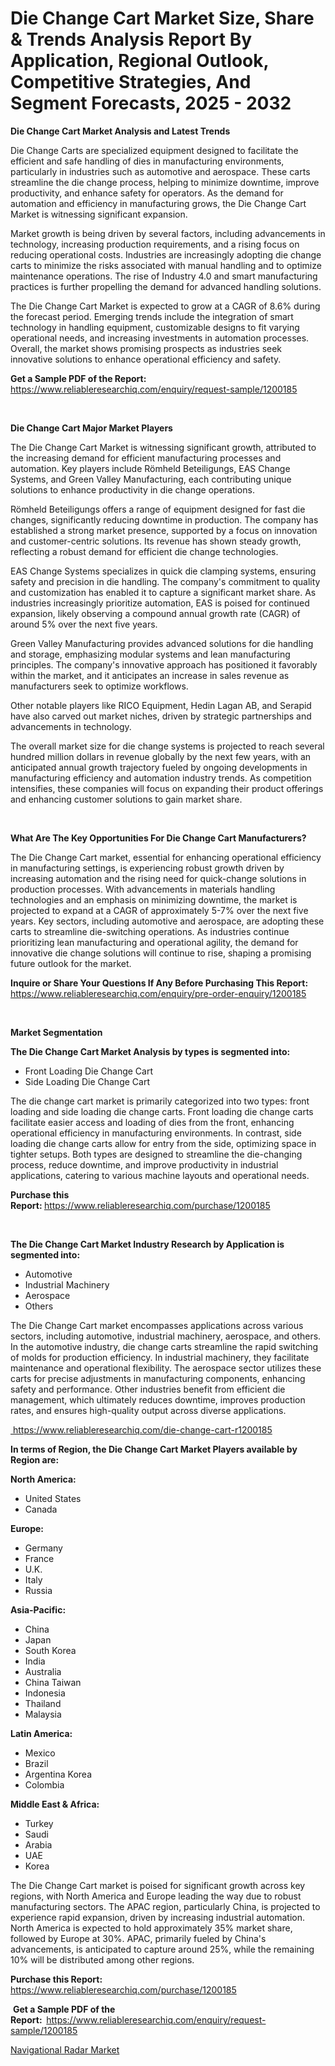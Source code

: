 <p><h1>Die Change Cart Market Size, Share & Trends Analysis Report By Application, Regional Outlook, Competitive Strategies, And Segment Forecasts, 2025 - 2032</h1></p><p><strong>Die Change Cart Market Analysis and Latest Trends</strong></p>
<p><p>Die Change Carts are specialized equipment designed to facilitate the efficient and safe handling of dies in manufacturing environments, particularly in industries such as automotive and aerospace. These carts streamline the die change process, helping to minimize downtime, improve productivity, and enhance safety for operators. As the demand for automation and efficiency in manufacturing grows, the Die Change Cart Market is witnessing significant expansion.</p><p>Market growth is being driven by several factors, including advancements in technology, increasing production requirements, and a rising focus on reducing operational costs. Industries are increasingly adopting die change carts to minimize the risks associated with manual handling and to optimize maintenance operations. The rise of Industry 4.0 and smart manufacturing practices is further propelling the demand for advanced handling solutions.</p><p>The Die Change Cart Market is expected to grow at a CAGR of 8.6% during the forecast period. Emerging trends include the integration of smart technology in handling equipment, customizable designs to fit varying operational needs, and increasing investments in automation processes. Overall, the market shows promising prospects as industries seek innovative solutions to enhance operational efficiency and safety.</p></p>
<p><strong>Get a Sample PDF of the Report:&nbsp;</strong> <a href="https://www.reliableresearchiq.com/enquiry/request-sample/1200185?utm_campaign=2442&utm_medium=2&utm_source=Github&utm_content=ia&utm_term=16022025&utm_id=die-change-cart">https://www.reliableresearchiq.com/enquiry/request-sample/1200185</a></p>
<p>&nbsp;</p>
<p><strong>Die Change Cart Major Market Players</strong></p>
<p><p>The Die Change Cart Market is witnessing significant growth, attributed to the increasing demand for efficient manufacturing processes and automation. Key players include Römheld Beteiligungs, EAS Change Systems, and Green Valley Manufacturing, each contributing unique solutions to enhance productivity in die change operations.</p><p>Römheld Beteiligungs offers a range of equipment designed for fast die changes, significantly reducing downtime in production. The company has established a strong market presence, supported by a focus on innovation and customer-centric solutions. Its revenue has shown steady growth, reflecting a robust demand for efficient die change technologies.</p><p>EAS Change Systems specializes in quick die clamping systems, ensuring safety and precision in die handling. The company's commitment to quality and customization has enabled it to capture a significant market share. As industries increasingly prioritize automation, EAS is poised for continued expansion, likely observing a compound annual growth rate (CAGR) of around 5% over the next five years.</p><p>Green Valley Manufacturing provides advanced solutions for die handling and storage, emphasizing modular systems and lean manufacturing principles. The company's innovative approach has positioned it favorably within the market, and it anticipates an increase in sales revenue as manufacturers seek to optimize workflows.</p><p>Other notable players like RICO Equipment, Hedin Lagan AB, and Serapid have also carved out market niches, driven by strategic partnerships and advancements in technology. </p><p>The overall market size for die change systems is projected to reach several hundred million dollars in revenue globally by the next few years, with an anticipated annual growth trajectory fueled by ongoing developments in manufacturing efficiency and automation industry trends. As competition intensifies, these companies will focus on expanding their product offerings and enhancing customer solutions to gain market share.</p></p>
<p>&nbsp;</p>
<p><strong>What Are The Key Opportunities For Die Change Cart Manufacturers?</strong></p>
<p><p>The Die Change Cart market, essential for enhancing operational efficiency in manufacturing settings, is experiencing robust growth driven by increasing automation and the rising need for quick-change solutions in production processes. With advancements in materials handling technologies and an emphasis on minimizing downtime, the market is projected to expand at a CAGR of approximately 5-7% over the next five years. Key sectors, including automotive and aerospace, are adopting these carts to streamline die-switching operations. As industries continue prioritizing lean manufacturing and operational agility, the demand for innovative die change solutions will continue to rise, shaping a promising future outlook for the market.</p></p>
<p><strong>Inquire or Share Your Questions If Any Before Purchasing This Report:</strong> <a href="https://www.reliableresearchiq.com/enquiry/pre-order-enquiry/1200185?utm_campaign=2442&utm_medium=2&utm_source=Github&utm_content=ia&utm_term=16022025&utm_id=die-change-cart">https://www.reliableresearchiq.com/enquiry/pre-order-enquiry/1200185</a></p>
<p>&nbsp;</p>
<p><strong>Market Segmentation</strong></p>
<p><strong>The Die Change Cart Market Analysis by types is segmented into:</strong></p>
<p><ul><li>Front Loading Die Change Cart</li><li>Side Loading Die Change Cart</li></ul></p>
<p><p>The die change cart market is primarily categorized into two types: front loading and side loading die change carts. Front loading die change carts facilitate easier access and loading of dies from the front, enhancing operational efficiency in manufacturing environments. In contrast, side loading die change carts allow for entry from the side, optimizing space in tighter setups. Both types are designed to streamline the die-changing process, reduce downtime, and improve productivity in industrial applications, catering to various machine layouts and operational needs.</p></p>
<p><strong>Purchase this Report:&nbsp;</strong><a href="https://www.reliableresearchiq.com/purchase/1200185?utm_campaign=2442&utm_medium=2&utm_source=Github&utm_content=ia&utm_term=16022025&utm_id=die-change-cart">https://www.reliableresearchiq.com/purchase/1200185</a></p>
<p>&nbsp;</p>
<p><strong>The Die Change Cart Market Industry Research by Application is segmented into:</strong></p>
<p><ul><li>Automotive</li><li>Industrial Machinery</li><li>Aerospace</li><li>Others</li></ul></p>
<p><p>The Die Change Cart market encompasses applications across various sectors, including automotive, industrial machinery, aerospace, and others. In the automotive industry, die change carts streamline the rapid switching of molds for production efficiency. In industrial machinery, they facilitate maintenance and operational flexibility. The aerospace sector utilizes these carts for precise adjustments in manufacturing components, enhancing safety and performance. Other industries benefit from efficient die management, which ultimately reduces downtime, improves production rates, and ensures high-quality output across diverse applications.</p></p>
<p><a href="https://www.reliableresearchiq.com/die-change-cart-r1200185?utm_campaign=2442&utm_medium=2&utm_source=Github&utm_content=ia&utm_term=16022025&utm_id=die-change-cart">&nbsp;https://www.reliableresearchiq.com/die-change-cart-r1200185</a></p>
<p><strong>In terms of Region, the Die Change Cart Market Players available by Region are:</strong></p>
<p>
    <p> <strong> North America: </strong>
        <ul>
            <li>United States</li>
            <li>Canada</li>
        </ul>
        </p> 
    <p> <strong> Europe: </strong>
        <ul>
            <li>Germany</li>
            <li>France</li>
            <li>U.K.</li>
            <li>Italy</li>
            <li>Russia</li>
        </ul>
        </p> 
    <p> <strong> Asia-Pacific: </strong>
        <ul>
            <li>China</li>
            <li>Japan</li>
            <li>South Korea</li>
            <li>India</li>
            <li>Australia</li>
            <li>China Taiwan</li>
            <li>Indonesia</li>
            <li>Thailand</li>
            <li>Malaysia</li>
        </ul>
        </p> 
    <p> <strong> Latin America: </strong>
        <ul>
            <li>Mexico</li>
            <li>Brazil</li>
            <li>Argentina Korea</li>
            <li>Colombia</li>
        </ul>
        </p> 
    <p> <strong> Middle East & Africa: </strong>
        <ul>
            <li>Turkey</li>
            <li>Saudi</li>
            <li>Arabia</li>
            <li>UAE</li>
            <li>Korea</li>
        </ul>
    </p>
    </p>
<p><p>The Die Change Cart market is poised for significant growth across key regions, with North America and Europe leading the way due to robust manufacturing sectors. The APAC region, particularly China, is projected to experience rapid expansion, driven by increasing industrial automation. North America is expected to hold approximately 35% market share, followed by Europe at 30%. APAC, primarily fueled by China's advancements, is anticipated to capture around 25%, while the remaining 10% will be distributed among other regions.</p></p>
<p><strong>Purchase this Report: </strong><a href="https://www.reliableresearchiq.com/purchase/1200185?utm_campaign=2442&utm_medium=2&utm_source=Github&utm_content=ia&utm_term=16022025&utm_id=die-change-cart">https://www.reliableresearchiq.com/purchase/1200185</a></p>
<p>&nbsp;<strong>Get a Sample PDF of the Report:&nbsp;&nbsp;</strong><a href="https://www.reliableresearchiq.com/enquiry/request-sample/1200185?utm_campaign=2442&utm_medium=2&utm_source=Github&utm_content=ia&utm_term=16022025&utm_id=die-change-cart">https://www.reliableresearchiq.com/enquiry/request-sample/1200185</a></p>
<p><strong></strong></p>
<p><p><a href="https://github.com/chaturberville8181/Market-Research-Report-List-1/blob/main/navigational-radar-market.md?utm_campaign=2442&utm_medium=2&utm_source=Github&utm_content=ia&utm_term=16022025&utm_id=die-change-cart">Navigational Radar Market</a></p></p>